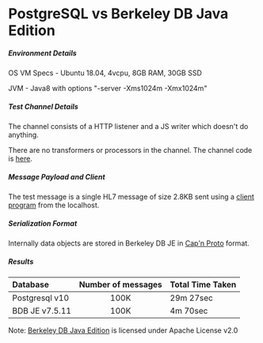 # PostgreSQL vs Berkeley DB Java Edition

##### Environment Details
OS VM Specs - Ubuntu 18.04, 4vcpu, 8GB RAM, 30GB SSD


JVM - Java8 with options "-server -Xms1024m -Xmx1024m"


##### Test Channel Details
The channel consists of a HTTP listener and a JS writer which doesn't do anything.

There are no transformers or processors in the channel. The channel code is [here](https://github.com/kayyagari/connect/blob/je/mc-integ-tests/http-listener.xml).

##### Message Payload and Client
The test message is a single HL7 message of size 2.8KB sent using a [client program](https://github.com/kayyagari/connect/blob/je/mc-integ-tests/mc-http-client.go)
from the localhost.

##### Serialization Format
Internally data objects are stored in Berkeley DB JE in [Cap'n Proto](https://capnproto.org/) format.

##### Results
| Database      | Number of messages | Total Time Taken |
| :------------ | :----------------: | :-------------   |
|Postgresql v10 | 100K               | 29m 27sec        |
|BDB JE v7.5.11 | 100K               | 4m 70sec         |


Note: [Berkeley DB Java Edition](https://docs.oracle.com/cd/E17277_02/html/index.html) is licensed under Apache License v2.0